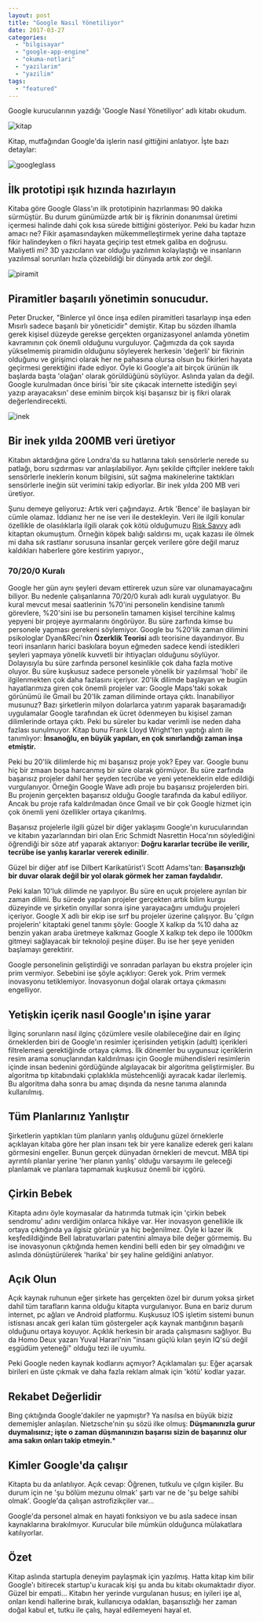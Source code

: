```yaml
---
layout: post
title: "Google Nasıl Yönetiliyor"
date: 2017-03-27
categories: 
  - "bilgisayar"
  - "google-app-engine"
  - "okuma-notlari"
  - "yazilarim"
  - "yazilim"
tags: 
  - "featured"
---
```


Google kurucularının yazdığı 'Google Nasıl Yönetiliyor' adlı kitabı okudum.

![kitap](/images/kitap.png)

Kitap, mutfağından Google'da işlerin nasıl gittiğini anlatıyor. İşte bazı detaylar:

![googleglass](/images/googleglass.jpg)

## İlk prototipi ışık hızında hazırlayın

Kitaba göre Google Glass'ın ilk prototipinin hazırlanması 90 dakika sürmüştür. Bu durum günümüzde artık bir iş fikrinin donanımsal üretimi içermesi halinde dahi çok kısa sürede bittiğini gösteriyor. Peki bu kadar hızın amacı ne? Fikir aşamasındayken mükemmelleştirmek yerine daha taptaze fikir halindeyken o fikri hayata geçirip test etmek galiba en doğrusu. Maliyetli mi? 3D yazıcıların var olduğu yazılımın kolaylaştığı ve insanların yazılımsal sorunları hızla çözebildiği bir dünyada artık zor değil.

![piramit](/images/piramit.jpg)

## Piramitler başarılı yönetimin sonucudur.

Peter Drucker, "Binlerce yıl önce inşa edilen piramitleri tasarlayıp inşa eden Mısırlı sadece başarılı bir yöneticidir" demiştir. Kitap bu sözden ilhamla gerek kişisel düzeyde gerekse gerçekten organizasyonel anlamda yönetim kavramının çok önemli olduğunu vurguluyor. Çağımızda da çok sayıda yükselmemiş piramidin olduğunu söyleyerek herkesin 'değerli' bir fikrinin olduğunu ve girişimci olarak her ne pahasına olursa olsun bu fikirleri hayata geçirmesi gerektiğini ifade ediyor. Öyle ki Google'a ait birçok ürünün ilk başlarda başta 'olağan' olarak görüldüğünü söylüyor. Aslında yalan da değil. Google kurulmadan önce birisi 'bir site çıkacak internette istediğin şeyi yazıp arayacaksın' dese eminim birçok kişi başarısız bir iş fikri olarak değerlendirecekti.

![inek](/images/inek.jpg)

## Bir inek yılda 200MB veri üretiyor

Kitabın aktardığına göre Londra'da su hatlarına takılı sensörlerle nerede su patlağı, boru sızdırması var anlaşılabiliyor. Aynı şekilde çiftçiler ineklere takılı sensörlerle ineklerin konum bilgisini, süt sağma makinelerine taktıkları sensörlerle ineğin süt verimini takip ediyorlar. Bir inek yılda 200 MB veri üretiyor.

Şunu demeye geliyoruz: Artık veri çağındayız. Artık 'Bence' ile başlayan bir cümle olamaz. İddianız her ne ise veri ile destekleyin. Veri ile ilgili konular özellikle de olasılıklarla ilgili olarak çok kötü olduğumuzu [Risk Savvy](https://www.amazon.com/Risk-Savvy-Make-Good-Decisions/dp/0143127101) adlı kitaptan okumuştum. Örneğin köpek balığı saldırısı mı, uçak kazası ile ölmek mi daha sık rastlanır sorusuna insanlar gerçek verilere göre değil maruz kaldıkları haberlere göre kestirim yapıyor.,

### 70/20/0 Kuralı

Google her gün aynı şeyleri devam ettirerek uzun süre var olunamayacağını biliyor. Bu nedenle çalışanlarına 70/20/0 kuralı adlı kuralı uygulatıyor. Bu kural mevcut mesai saatlerinin %70'ini personelin kendisine tanımlı görevlere, %20'sini ise bu personelin tamamen kişisel tercihine kalmış yepyeni bir projeye ayırmalarını öngörüyor. Bu süre zarfında kimse bu personele yapması gerekeni söylemiyor. Google bu %20'lik zaman dilimini psikologlar Dyan&Reci'nin **Özerklik Teorisi** adlı teorisine dayandırıyor. Bu teori insanların harici baskılara boyun eğmeden sadece kendi istedikleri şeyleri yapmaya yönelik kuvvetli bir ihtiyaçları olduğunu söylüyor. Dolayısıyla bu süre zarfında personel kesinlikle çok daha fazla motive oluyor. Bu süre kuşkusuz sadece personele yönelik bir yazılımsal 'hobi' ile ilgilenmekten çok daha fazlasını içeriyor. 20'lik dilimde başlayan ve bugün hayatlarımıza giren çok önemli projeler var: Google Maps'taki sokak görünümü ile Gmail bu 20'lik zaman diliminde ortaya çıktı. İnanabiliyor musunuz? Bazı şirketlerin milyon dolarlarca yatırım yaparak başaramadığı uygulamalar Google tarafından ek ücret ödenmeyen bu kişisel zaman dilimlerinde ortaya çıktı. Peki bu süreler bu kadar verimli ise neden daha fazlası sunulmuyor. Kitap bunu Frank Lloyd Wright'ten yaptığı alıntı ile tanımlıyor: **İnsanoğlu, en büyük yapıları, en çok sınırlandığı zaman inşa etmiştir.**

Peki bu 20'lik dilimlerde hiç mi başarısız proje yok? Epey var. Google bunu hiç bir zmaan boşa harcanmış bir süre olarak görmüyor. Bu süre zarfında başarısız projeler dahil her şeyden tecrübe ve yeni yeteneklerin elde edildiği vurgulanıyor. Örneğin Google Wave adlı proje bu başarısız projelerden biri. Bu projenin gerçekten başarısız olduğu Google tarafında da kabul ediliyor. Ancak bu proje rafa kaldırılmadan önce Gmail ve bir çok Google hizmet için çok önemli yeni özellikler ortaya çıkarılmış.

Başarısız projelerle ilgili güzel bir diğer yaklaşımı Google'ın kurucularından ve kitabın yazarlarından biri olan Eric Schmidt Nasrettin Hoca'nın söylediğini öğrendiği bir söze atıf yaparak aktarıyor: **Doğru kararlar tecrübe ile verilir, tecrübe ise yanlış kararlar vererek edinilir**.

Güzel bir diğer atıf ise Dilbert Karikatürist'i Scott Adams'tan: **Başarısızlığı bir duvar olarak değil bir yol olarak görmek her zaman faydalıdır.**

Peki kalan 10'luk dilimde ne yapılıyor. Bu süre en uçuk projelere ayrılan bir zaman dilimi. Bu sürede yapılan projeler gerçekten artık bilim kurgu düzeyinde ve şirketin onyıllar sonra işine yarayacağını umduğu projeleri içeriyor. Google X adlı bir ekip ise sırf bu projeler üzerine çalışıyor. Bu 'çılgın projelerin' kitaptaki genel tanımı şöyle: Google X kalkıp da %10 daha az benzin yakan araba üretmeye kalkmaz Google X kalkıp tek depo ile 1000km gitmeyi sağlayacak bir teknoloji peşine düşer. Bu ise her şeye yeniden başlamayı gerektirir.

Google personelinin geliştirdiği ve sonradan parlayan bu ekstra projeler için prim vermiyor. Sebebini ise şöyle açıklıyor: Gerek yok. Prim vermek inovasyonu tetiklemiyor. İnovasyonun doğal olarak ortaya çıkmasını engelliyor.

## Yetişkin içerik nasıl Google'ın işine yarar

İlginç sorunların nasıl ilginç çözümlere vesile olabileceğine dair en ilginç örneklerden biri de Google'ın resimler içerisinden yetişkin (adult) içerikleri filtrelemesi gerektiğinde ortaya çıkmış. İlk dönemler bu uygunsuz içeriklerin resim arama sonuçlarından kaldırılması için Google mühendisleri resimlerin içinde insan bedenini gördüğünde algılayacak bir algoritma geliştirmişler. Bu algoritma tıp kitabındaki çıplaklıkla müstehcenliği ayıracak kadar ilerlemiş. Bu algoritma daha sonra bu amaç dışında da nesne tanıma alanında kullanılmış.

## Tüm Planlarınız Yanlıştır

Şirketlerin yaptıkları tüm planların yanlış olduğunu güzel örneklerle açıklayan kitaba göre her plan insanı tek bir yere kanalize ederek geri kalanı görmesini engeller. Bunun gerçek dünyadan örnekleri de mevcut. MBA tipi ayrıntılı planlar yerine 'her planın yanlış' olduğu varsayımı ile geleceği planlamak ve planlara tapmamak kuşkusuz önemli bir içgörü.

## Çirkin Bebek

Kitapta adını öyle koymasalar da hatırımda tutmak için 'çirkin bebek sendromu' adını verdiğim onlarca hikâye var. Her inovasyon genellikle ilk ortaya çıktığında ya ilgisiz görünür ya hiç beğenilmez. Öyle ki lazer ilk keşfedildiğinde Bell labratuvarları patentini almaya bile değer görmemiş. Bu ise inovasyonun çıktığında hemen kendini belli eden bir şey olmadığını ve aslında dönüştürülerek 'harika' bir şey haline geldiğini anlatıyor.

## Açık Olun

Açık kaynak ruhunun eğer şirkete has gerçekten özel bir durum yoksa şirket dahil tüm tarafların karına olduğu kitapta vurgulanıyor. Buna en bariz durum internet, pc ağları ve Android platformu. Kuşkusuz IOS işletim sistemi bunun istisnası ancak geri kalan tüm göstergeler açık kaynak mantığının başarılı olduğunu ortaya koyuyor. Açıklık herkesin bir arada çalışmasını sağlıyor. Bu da Homo Deux yazarı Yuval Harari'nin "insanı güçlü kılan şeyin IQ'sü değil eşgüdüm yeteneği" olduğu tezi ile uyumlu.

Peki Google neden kaynak kodlarını açmıyor? Açıklamaları şu: Eğer açarsak birileri en üste çıkmak ve daha fazla reklam almak için 'kötü' kodlar yazar.

## Rekabet Değerlidir

Bing çıktığında Google'dakiler ne yapmıştır? Ya nasılsa en büyük biziz dememişler anlaşılan. Nietzsche'nin şu sözü ilke olmuş: **Düşmanınızla gurur duymalısınız; işte o zaman düşmanınızın başarısı sizin de başarınız olur ama sakın onları takip etmeyin.**\*

## Kimler Google'da çalışır

Kitapta bu da anlatılıyor. Açık cevap: Öğrenen, tutkulu ve çılgın kişiler. Bu durum için ne 'şu bölüm mezunu olmak' şartı var ne de 'şu belge sahibi olmak'. Google'da çalışan astrofizikçiler var...

Google'da personel almak en hayati fonksiyon ve bu asla sadece insan kaynaklarına bırakılmıyor. Kurucular bile mümkün olduğunca mülakatlara katılıyorlar.

## Özet

Kitap aslında startupla deneyim paylaşmak için yazılmış. Hatta kitap kim bilir Google'ı bitirecek startup'u kuracak kişi şu anda bu kitabı okumaktadır diyor. Güzel bir empati... Kitabın her yerinde vurgulanan husus; en iyileri işe al, onları kendi hallerine bırak, kullanıcıya odaklan, başarısızlığı her zaman doğal kabul et, tutku ile çalış, hayal edilemeyeni hayal et.
